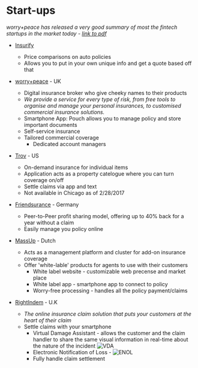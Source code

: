 



# Start-ups
*worry+peace has released a very good summary of most the fintech startups in the market today - [link to pdf](https://assets.worryandpeace.com/documents/150-3915-tallit-pdf.pdf)*

* [Insurify](https://insurify.com/)
  - Price comparisons on auto policies
  - Allows you to put in your own unique info and get a quote based off that

* [worry+peace](https://worryandpeace.com/) - UK
  - Digital insurance broker who give cheeky names to their products
  - *We provide a service for every type of risk, from free tools to organise and manage your personal insurances, to customised commercial insurance solutions.*
  - Smartphone App: Pouch allows you to manage policy and store important documents
  - Self-service insurance
  - Tailored commercial coverage
    + Dedicated account managers

* [Trov](http://trov.com/) - US
  - On-demand insurance for individual items
  - Application acts as a property catelogue where you can turn coverage on/off
  - Settle claims via app and text
  - Not available in Chicago as of 2/28/2017

* [Friendsurance](https://www.friendsurance.de/) - Germany
  - Peer-to-Peer profit sharing model, offering up to 40% back for a year without a claim
  - Easily manage you policy online

* [MassUp](http://massup.de/services/?lang=en) - Dutch
  - Acts as a management platform and cluster for add-on insurance coverage
  - Offer 'white-lable' products for agents to use with their customers
    + White label website - customizable web precense and market place
    + White label app - smartphone app to connect to policy
    + Worry-free processing - handles all the policy payment/claims

* [RightIndem](https://rightindem.com/) - U.K
  - *The online insurance claim solution that puts your customers at the heart of their claim*
  - Settle claims with your smartphone
    + Virtual Damage Assistant - allows the customer and the claim handler to share the same visual information in real-time about the nature of the incident
    ![VDA](https://rightindem.com/wp-content/themes/HTML5-Reset-WordPress-Theme-master/images/vda.png)
    + Electronic Notification of Loss -
    ![ENOL](https://rightindem.com/wp-content/themes/HTML5-Reset-WordPress-Theme-master/images/enol.png?v=1.1)
    + Fully handle claim settlement












